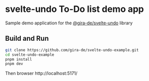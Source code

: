 # svelte-undo To-Do list demo app

Sample demo application for the [@gira-de/svelte-undo](https://github.com/gira-de/svelte-undo) library

## Build and Run

```bash
git clone https://github.com/gira-de/svelte-undo-example.git
cd svelte-undo-example
pnpm install
pnpm dev
```

Then browser http://localhost:5171/
